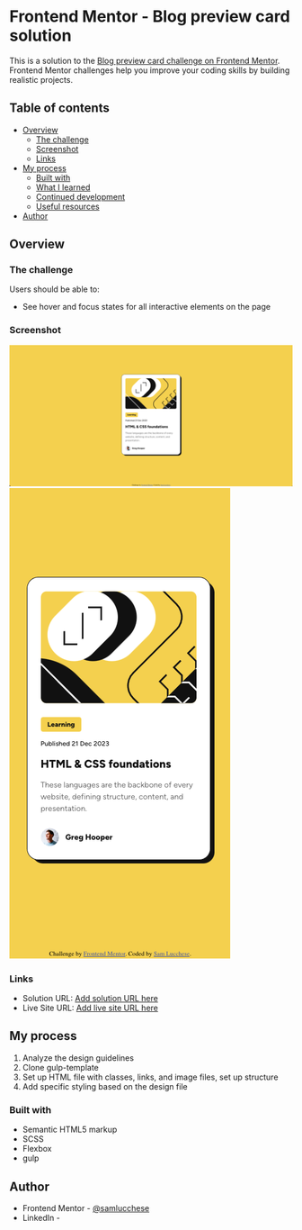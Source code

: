 # Frontend Mentor - Blog preview card solution

This is a solution to the [Blog preview card challenge on Frontend Mentor](https://www.frontendmentor.io/challenges/blog-preview-card-ckPaj01IcS). Frontend Mentor challenges help you improve your coding skills by building realistic projects. 

## Table of contents

- [Overview](#overview)
  - [The challenge](#the-challenge)
  - [Screenshot](#screenshot)
  - [Links](#links)
- [My process](#my-process)
  - [Built with](#built-with)
  - [What I learned](#what-i-learned)
  - [Continued development](#continued-development)
  - [Useful resources](#useful-resources)
- [Author](#author)


## Overview

### The challenge

Users should be able to:

- See hover and focus states for all interactive elements on the page

### Screenshot

![](./solution/desktop-solution.png)
![](./solution/mobile-solution.png)


### Links

- Solution URL: [Add solution URL here](https://your-solution-url.com)
- Live Site URL: [Add live site URL here](https://your-live-site-url.com)

## My process

1. Analyze the design guidelines
2. Clone gulp-template
4. Set up HTML file with classes, links, and image files, set up structure
5. Add specific styling based on the design file

### Built with

- Semantic HTML5 markup
- SCSS
- Flexbox
- gulp


## Author

- Frontend Mentor - [@samlucchese](https://www.frontendmentor.io/profile/samlucchese)
- LinkedIn - 

